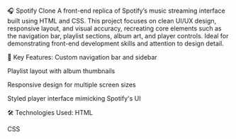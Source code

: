 🎧 Spotify Clone
A front-end replica of Spotify’s music streaming interface built using HTML and CSS. This project focuses on clean UI/UX design, responsive layout, and visual accuracy, recreating core elements such as the navigation bar, playlist sections, album art, and player controls. Ideal for demonstrating front-end development skills and attention to design detail.

🎨 Key Features:
Custom navigation bar and sidebar

Playlist layout with album thumbnails

Responsive design for multiple screen sizes

Styled player interface mimicking Spotify's UI

🛠️ Technologies Used:
HTML

CSS
